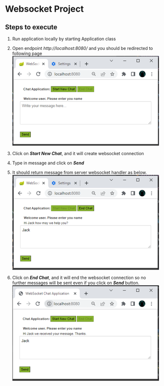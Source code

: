 # Websocket Project

## Steps to execute

1. Run application locally by starting Application class

2. Open endpoint _http://localhost:8080/_ and you should be redirected to following page
   ![img_1.png](README_resources/img_1.png)

3. Click on **_Start New Chat_**, and it will create websocket connection
4. Type in message and click on **_Send_**
5. It should return message from server websocket handler as below.
   ![img_2.png](README_resources/img_2.png)
6. Click on **_End Chat_**, and it will end the websocket connection so no further messages will be sent even if you click on **_Send_** button.
   ![img.png](README_resources/img_3.png)